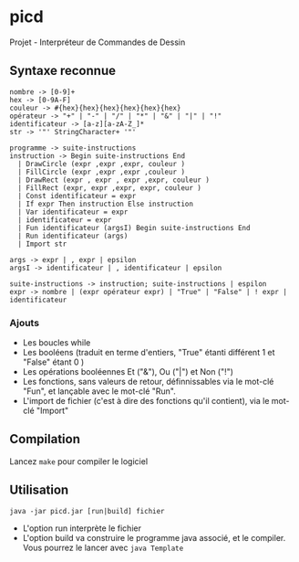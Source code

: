# picd
Projet - Interpréteur de Commandes de Dessin

## Syntaxe reconnue
```
nombre -> [0-9]+
hex -> [0-9A-F]
couleur -> #{hex}{hex}{hex}{hex}{hex}{hex}
opérateur -> "+" | "-" | "/" | "*" | "&" | "|" | "!"
identificateur -> [a-z][a-zA-Z_]*
str -> '"' StringCharacter+ '"'

programme -> suite-instructions
instruction -> Begin suite-instructions End
  | DrawCircle (expr ,expr ,expr, couleur )
  | FillCircle (expr ,expr ,expr ,couleur )
  | DrawRect (expr , expr , expr ,expr, couleur )
  | FillRect (expr, expr ,expr, expr, couleur )
  | Const identificateur = expr
  | If expr Then instruction Else instruction
  | Var identificateur = expr
  | identificateur = expr
  | Fun identificateur (argsI) Begin suite-instructions End
  | Run identificateur (args)
  | Import str

args -> expr | , expr | epsilon
argsI -> identificateur | , identificateur | epsilon

suite-instructions -> instruction; suite-instructions | espilon
expr -> nombre | (expr opérateur expr) | "True" | "False" | ! expr | identificateur
```

### Ajouts

* Les boucles while 
* Les booléens (traduit en terme d'entiers, "True" étanti différent 1 et "False" étant 0 )
* Les opérations booléennes Et ("&"), Ou ("|") et Non ("!")
* Les fonctions, sans valeurs de retour, définnissables via le mot-clé "Fun", et lançable avec le mot-clé "Run".
* L'import de fichier (c'est à dire des fonctions qu'il contient), via le mot-clé "Import"

## Compilation

Lancez `make` pour compiler le logiciel

## Utilisation

`java -jar picd.jar [run|build] fichier`

* L'option run interprète le fichier
* L'option build va construire le programme java associé, et le compiler. Vous pourrez le lancer avec `java Template`
